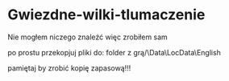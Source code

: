 # Gwiezdne-wilki-tlumaczenie
Nie mogłem niczego znaleźć więc zrobiłem sam

po prostu przekopjuj pliki do:
folder z grą/\Data\LocData\English

pamiętaj by zrobić kopię zapasową!!!
